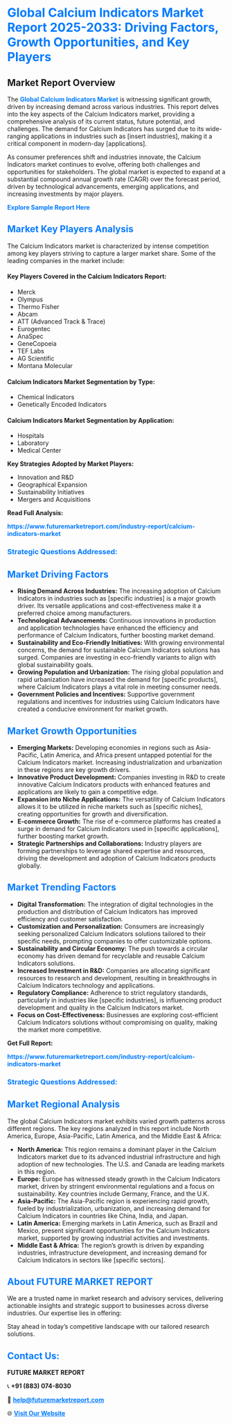 <h1 style="color: #007BFF;">Global Calcium Indicators Market Report 2025-2033: Driving Factors, Growth Opportunities, and Key Players</h1>

<section id="overview">
<h2>Market Report Overview</h2>
<p>The <a href="https://www.futuremarketreport.com/industry-report/calcium-indicators-market" style="color: #007BFF; text-decoration: none;"><strong>Global Calcium Indicators Market</strong></a> is witnessing significant growth, driven by increasing demand across various industries. This report delves into the key aspects of the Calcium Indicators market, providing a comprehensive analysis of its current status, future potential, and challenges. The demand for Calcium Indicators has surged due to its wide-ranging applications in industries such as [insert industries], making it a critical component in modern-day [applications].</p>
<p>As consumer preferences shift and industries innovate, the Calcium Indicators market continues to evolve, offering both challenges and opportunities for stakeholders. The global market is expected to expand at a substantial compound annual growth rate (CAGR) over the forecast period, driven by technological advancements, emerging applications, and increasing investments by major players.</p>
</section>

<section id="overview">
<p><a href="https://www.futuremarketreport.com/request-sample/reportId=50253" style="color: #007BFF; text-decoration: none;"><strong>Explore Sample Report Here</strong></a></p>
</section>

<section id="key-players">
<h2 style="color: #007BFF;">Market Key Players Analysis</h2>
<p>The Calcium Indicators market is characterized by intense competition among key players striving to capture a larger market share. Some of the leading companies in the market include:</p>
<h4>Key Players Covered in the Calcium Indicators Report:</h4>
<ul><li>Merck</li><li>Olympus</li><li>Thermo Fisher</li><li>Abcam</li><li>ATT (Advanced Track &amp; Trace)</li><li>Eurogentec</li><li>AnaSpec</li><li>GeneCopoeia</li><li>TEF Labs</li><li>AG Scientific</li><li>Montana Molecular</li></ul>
<h4>Calcium Indicators Market Segmentation by Type:</h4>
<ul><li>Chemical Indicators</li><li>Genetically Encoded Indicators</li></ul>

<h4>Calcium Indicators Market Segmentation by Application:</h4>
<ul><li>Hospitals</li><li>Laboratory</li><li>Medical Center</li></ul>
<p><strong>Key Strategies Adopted by Market Players:</strong></p>
<ul>
<li>Innovation and R&D</li>
<li>Geographical Expansion</li>
<li>Sustainability Initiatives</li>
<li>Mergers and Acquisitions</li>
</ul>
</section>

<section>
<p><strong>Read Full Analysis: </strong></p><a href="https://www.futuremarketreport.com/industry-report/calcium-indicators-market" style="color: #007BFF; text-decoration: none;"><strong>https://www.futuremarketreport.com/industry-report/calcium-indicators-market</strong></a>
<h3 style="color: #007BFF;">Strategic Questions Addressed:</h3>
</section>

<section id="driving-factors">
<h2 style="color: #007BFF;">Market Driving Factors</h2>
<ul>
<li><strong>Rising Demand Across Industries:</strong> The increasing adoption of Calcium Indicators in industries such as [specific industries] is a major growth driver. Its versatile applications and cost-effectiveness make it a preferred choice among manufacturers.</li>
<li><strong>Technological Advancements:</strong> Continuous innovations in production and application technologies have enhanced the efficiency and performance of Calcium Indicators, further boosting market demand.</li>
<li><strong>Sustainability and Eco-Friendly Initiatives:</strong> With growing environmental concerns, the demand for sustainable Calcium Indicators solutions has surged. Companies are investing in eco-friendly variants to align with global sustainability goals.</li>
<li><strong>Growing Population and Urbanization:</strong> The rising global population and rapid urbanization have increased the demand for [specific products], where Calcium Indicators plays a vital role in meeting consumer needs.</li>
<li><strong>Government Policies and Incentives:</strong> Supportive government regulations and incentives for industries using Calcium Indicators have created a conducive environment for market growth.</li>
</ul>
</section>

<section id="growth-opportunities">
<h2 style="color: #007BFF;">Market Growth Opportunities</h2>
<ul>
<li><strong>Emerging Markets:</strong> Developing economies in regions such as Asia-Pacific, Latin America, and Africa present untapped potential for the Calcium Indicators market. Increasing industrialization and urbanization in these regions are key growth drivers.</li>
<li><strong>Innovative Product Development:</strong> Companies investing in R&D to create innovative Calcium Indicators products with enhanced features and applications are likely to gain a competitive edge.</li>
<li><strong>Expansion into Niche Applications:</strong> The versatility of Calcium Indicators allows it to be utilized in niche markets such as [specific niches], creating opportunities for growth and diversification.</li>
<li><strong>E-commerce Growth:</strong> The rise of e-commerce platforms has created a surge in demand for Calcium Indicators used in [specific applications], further boosting market growth.</li>
<li><strong>Strategic Partnerships and Collaborations:</strong> Industry players are forming partnerships to leverage shared expertise and resources, driving the development and adoption of Calcium Indicators products globally.</li>
</ul>
</section>

<section id="trending-factors">
<h2 style="color: #007BFF;">Market Trending Factors</h2>
<ul>
<li><strong>Digital Transformation:</strong> The integration of digital technologies in the production and distribution of Calcium Indicators has improved efficiency and customer satisfaction.</li>
<li><strong>Customization and Personalization:</strong> Consumers are increasingly seeking personalized Calcium Indicators solutions tailored to their specific needs, prompting companies to offer customizable options.</li>
<li><strong>Sustainability and Circular Economy:</strong> The push towards a circular economy has driven demand for recyclable and reusable Calcium Indicators solutions.</li>
<li><strong>Increased Investment in R&D:</strong> Companies are allocating significant resources to research and development, resulting in breakthroughs in Calcium Indicators technology and applications.</li>
<li><strong>Regulatory Compliance:</strong> Adherence to strict regulatory standards, particularly in industries like [specific industries], is influencing product development and quality in the Calcium Indicators market.</li>
<li><strong>Focus on Cost-Effectiveness:</strong> Businesses are exploring cost-efficient Calcium Indicators solutions without compromising on quality, making the market more competitive.</li>
</ul>
</section>

<section>
<p><strong>Get Full Report: </strong></p><a href="https://www.futuremarketreport.com/industry-report/calcium-indicators-market" style="color: #007BFF; text-decoration: none;"><strong>https://www.futuremarketreport.com/industry-report/calcium-indicators-market</strong></a>
<h3 style="color: #007BFF;">Strategic Questions Addressed:</h3>
</section>


<section id="regional-analysis">
<h2 style="color: #007BFF;">Market Regional Analysis</h2>
<p>The global Calcium Indicators market exhibits varied growth patterns across different regions. The key regions analyzed in this report include North America, Europe, Asia-Pacific, Latin America, and the Middle East & Africa:</p>
<ul>
<li><strong>North America:</strong> This region remains a dominant player in the Calcium Indicators market due to its advanced industrial infrastructure and high adoption of new technologies. The U.S. and Canada are leading markets in this region.</li>
<li><strong>Europe:</strong> Europe has witnessed steady growth in the Calcium Indicators market, driven by stringent environmental regulations and a focus on sustainability. Key countries include Germany, France, and the U.K.</li>
<li><strong>Asia-Pacific:</strong> The Asia-Pacific region is experiencing rapid growth, fueled by industrialization, urbanization, and increasing demand for Calcium Indicators in countries like China, India, and Japan.</li>
<li><strong>Latin America:</strong> Emerging markets in Latin America, such as Brazil and Mexico, present significant opportunities for the Calcium Indicators market, supported by growing industrial activities and investments.</li>
<li><strong>Middle East & Africa:</strong> The region’s growth is driven by expanding industries, infrastructure development, and increasing demand for Calcium Indicators in sectors like [specific sectors].</li>
</ul>
</section>

<footer>
<h2 style="color: #007BFF;">About FUTURE MARKET REPORT</h2>
<p>We are a trusted name in market research and advisory services, delivering actionable insights and strategic support to businesses across diverse industries. Our expertise lies in offering:</p>

<p>Stay ahead in today’s competitive landscape with our tailored research solutions.</p>

<h2 style="color: #007BFF;">Contact Us:</h2>
<p><strong>FUTURE MARKET REPORT</strong></p>
<p>📞 <strong>+91 (883) 074-8030</strong></p>
<p>📧 <strong><a href="mailto:help@futuremarketreport.com" style="color: #007BFF;">help@futuremarketreport.com</a></strong></p>
<p>🌐 <strong><a href="https://www.futuremarketreport.com/" style="color: #007BFF;">Visit Our Website</a></strong></p>
</footer>